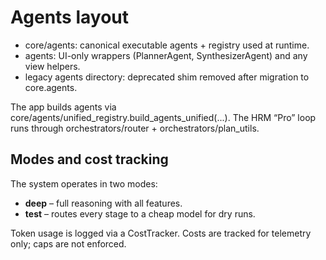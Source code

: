 # Agents layout
- core/agents: canonical executable agents + registry used at runtime.
- agents: UI-only wrappers (PlannerAgent, SynthesizerAgent) and any view helpers.
- legacy agents directory: deprecated shim removed after migration to core.agents.

The app builds agents via core/agents/unified_registry.build_agents_unified(...). The HRM “Pro” loop runs through orchestrators/router + orchestrators/plan_utils.

## Modes and cost tracking

The system operates in two modes:

- **deep** – full reasoning with all features.
- **test** – routes every stage to a cheap model for dry runs.

Token usage is logged via a CostTracker. Costs are tracked for telemetry only; caps are not enforced.
